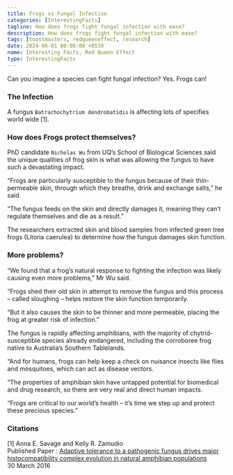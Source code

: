 ```yaml
--- 
title: Frogs vs Fungal Infection
categories: [InterestingFacts]
tagline: How does frogs fight fungal infection with ease?
description: How does frogs fight fungal infection with ease?
tags: [toastmasters, redqueeneffect, research]
date: 2024-06-01 00:00:00 +0530
name: Interesting Facts, Red Queen Effect
type: InterestingFacts
---
```


Can you imagine a species can fight fungal infection? Yes. Frogs can! 

### The Infection

A fungus `Batrachochytrium dendrobatidis` is affecting lots of specifies world wide [1]. 

### How does Frogs protect themselves?

PhD candidate `Nicholas Wu` from UQ’s School of Biological Sciences said the unique qualities of frog skin is what was allowing the fungus to have such a devastating impact.

“Frogs are particularly susceptible to the fungus because of their thin-permeable skin, through which they breathe, drink and exchange salts,” he said.

“The fungus feeds on the skin and directly damages it, meaning they can’t regulate themselves and die as a result.”

The researchers extracted skin and blood samples from infected green tree frogs (Litoria caerulea) to determine how the fungus damages skin function.

### More problems?

“We found that a frog’s natural response to fighting the infection was likely causing even more problems,” Mr Wu said.

“Frogs shed their old skin in attempt to remove the fungus and this process – called sloughing – helps restore the skin function temporarily.

“But it also causes the skin to be thinner and more permeable, placing the frog at greater risk of infection.”

The fungus is rapidly affecting amphibians, with the majority of chytrid-susceptible species already endangered, including the corroboree frog native to Australia’s Southern Tablelands.

“And for humans, frogs can help keep a check on nuisance insects like flies and mosquitoes, which can act as disease vectors.

“The properties of amphibian skin have untapped potential for biomedical and drug research, so there are very real and direct human impacts.

“Frogs are critical to our world’s health – it’s time we step up and protect these precious species.”

### Citations
[1]
Anna E. Savage and Kelly R. Zamudio <br>
Published Paper : [Adaptive tolerance to a pathogenic fungus drives major histocompatibility complex evolution in natural amphibian populations
](https://doi.org/10.1098/rspb.2015.3115) <br>
30 March 2016 <br>